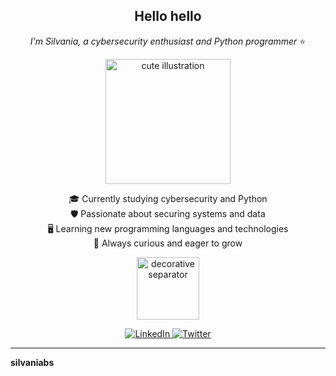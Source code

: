 <h2 align="center">Hello hello</h2>
<p align="center">
  <em>I'm Silvania, a cybersecurity enthusiast and Python programmer</em> ⭐
</p>

<p align="center">
  <img src="https://example.com/path-to-your-image.png" alt="cute illustration" width="200">
</p>

<p align="center">
  🎓 Currently studying cybersecurity and Python <br>
  🛡️ Passionate about securing systems and data <br>
  🖥️ Learning new programming languages and technologies <br>
  🌱 Always curious and eager to grow
</p>

<p align="center">
  <img src="https://example.com/path-to-a-decorative-image.png" alt="decorative separator" width="100">
</p>

<p align="center">
  <a href="https://www.linkedin.com/in/silvania-barbosa-a8b2112a7?trk=contact-info">
    <img src="https://img.shields.io/badge/LinkedIn-blue?style=flat&logo=linkedin" alt="LinkedIn">
  </a>
  <a href="https://x.com/aestheticmygg">
    <img src="https://img.shields.io/badge/Twitter-blue?style=flat&logo=twitter" alt="Twitter">
  </a>
</p>

---

**silvaniabs**
